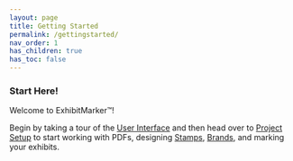 ```yaml
---
layout: page
title: Getting Started
permalink: /gettingstarted/
nav_order: 1
has_children: true
has_toc: false
---
```


### Start Here!

Welcome to ExhibitMarker&trade;!

Begin by taking a tour of the [User Interface](user_interface.markdown) and then head over to [Project Setup](project_setup.markdown) to start working with PDFs, designing [Stamps](../stamping/stamping.markdown), [Brands](../branding/branding.markdown), and marking your exhibits.